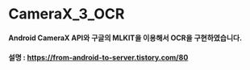 # CameraX_3_OCR

#### Android CameraX API와 구글의 MLKIT을 이용해서 OCR을 구현하였습니다. 

#### 설명 : https://from-android-to-server.tistory.com/80

